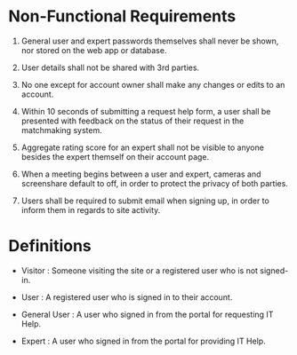 Non-Functional Requirements
==================================================

1. General user and expert passwords themselves shall never be shown, nor stored on the web app or database.

2. User details shall not be shared with 3rd parties.

3. No one except for account owner shall make any changes or edits to an account.

4. Within 10 seconds of submitting a request help form, a user shall be presented with feedback on the status of their request in the matchmaking system.

5. Aggregate rating score for an expert shall not be visible to anyone besides the expert themself on their account page. 

6. When a meeting begins between a user and expert, cameras and screenshare default to off, in order to protect the privacy of both parties.

7. Users shall be required to submit email when signing up, in order to inform them in regards to site activity.  



Definitions
==================================================

* Visitor		: Someone visiting the site or a registered user who is not signed-in.

* User			: A registered user who is signed in to their account.

* General User	: A user who signed in from the portal for requesting IT Help.

* Expert		: A user who signed in from the portal for providing IT Help.